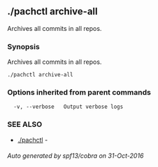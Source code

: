 ## ./pachctl archive-all

Archives all commits in all repos.

### Synopsis


Archives all commits in all repos.

```
./pachctl archive-all
```

### Options inherited from parent commands

```
  -v, --verbose   Output verbose logs
```

### SEE ALSO
* [./pachctl](./pachctl.md)	 - 

###### Auto generated by spf13/cobra on 31-Oct-2016
